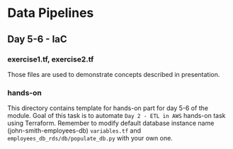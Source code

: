 # Data Pipelines
## Day 5-6 - IaC
### exercise1.tf, exercise2.tf
Those files are used to demonstrate concepts described in presentation.
### hands-on
This directory contains template for hands-on part for day 5-6 of the module. Goal of this task is to automate `Day 2 - ETL in AWS` hands-on task using Terraform. Remember to modify default database instance name (john-smith-employees-db) `variables.tf` and `employees_db_rds/db/populate_db.py` with your own one.